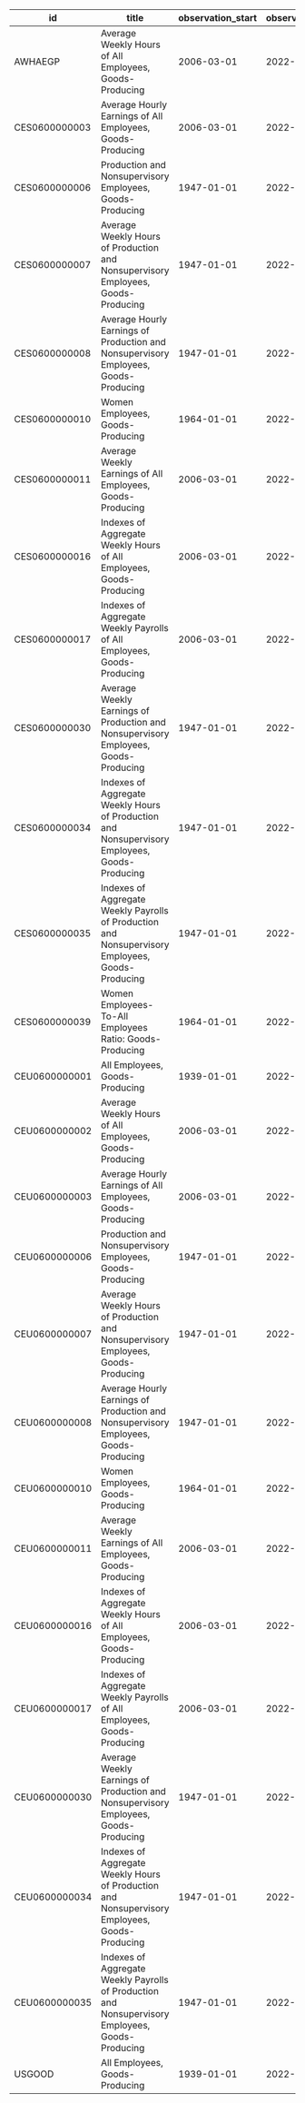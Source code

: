 | id            | title                                                                                            | observation_start   | observation_end   |
|---------------|--------------------------------------------------------------------------------------------------|---------------------|-------------------|
| AWHAEGP       | Average Weekly Hours of All Employees, Goods-Producing                                           | 2006-03-01          | 2022-07-01        |
| CES0600000003 | Average Hourly Earnings of All Employees, Goods-Producing                                        | 2006-03-01          | 2022-07-01        |
| CES0600000006 | Production and Nonsupervisory Employees, Goods-Producing                                         | 1947-01-01          | 2022-07-01        |
| CES0600000007 | Average Weekly Hours of Production and Nonsupervisory Employees, Goods-Producing                 | 1947-01-01          | 2022-07-01        |
| CES0600000008 | Average Hourly Earnings of Production and Nonsupervisory Employees, Goods-Producing              | 1947-01-01          | 2022-07-01        |
| CES0600000010 | Women Employees, Goods-Producing                                                                 | 1964-01-01          | 2022-07-01        |
| CES0600000011 | Average Weekly Earnings of All Employees, Goods-Producing                                        | 2006-03-01          | 2022-07-01        |
| CES0600000016 | Indexes of Aggregate Weekly Hours of All Employees, Goods-Producing                              | 2006-03-01          | 2022-07-01        |
| CES0600000017 | Indexes of Aggregate Weekly Payrolls of All Employees, Goods-Producing                           | 2006-03-01          | 2022-07-01        |
| CES0600000030 | Average Weekly Earnings of Production and Nonsupervisory Employees, Goods-Producing              | 1947-01-01          | 2022-07-01        |
| CES0600000034 | Indexes of Aggregate Weekly Hours of Production and Nonsupervisory Employees, Goods-Producing    | 1947-01-01          | 2022-07-01        |
| CES0600000035 | Indexes of Aggregate Weekly Payrolls of Production and Nonsupervisory Employees, Goods-Producing | 1947-01-01          | 2022-07-01        |
| CES0600000039 | Women Employees-To-All Employees Ratio: Goods-Producing                                          | 1964-01-01          | 2022-07-01        |
| CEU0600000001 | All Employees, Goods-Producing                                                                   | 1939-01-01          | 2022-07-01        |
| CEU0600000002 | Average Weekly Hours of All Employees, Goods-Producing                                           | 2006-03-01          | 2022-07-01        |
| CEU0600000003 | Average Hourly Earnings of All Employees, Goods-Producing                                        | 2006-03-01          | 2022-07-01        |
| CEU0600000006 | Production and Nonsupervisory Employees, Goods-Producing                                         | 1947-01-01          | 2022-07-01        |
| CEU0600000007 | Average Weekly Hours of Production and Nonsupervisory Employees, Goods-Producing                 | 1947-01-01          | 2022-07-01        |
| CEU0600000008 | Average Hourly Earnings of Production and Nonsupervisory Employees, Goods-Producing              | 1947-01-01          | 2022-07-01        |
| CEU0600000010 | Women Employees, Goods-Producing                                                                 | 1964-01-01          | 2022-07-01        |
| CEU0600000011 | Average Weekly Earnings of All Employees, Goods-Producing                                        | 2006-03-01          | 2022-07-01        |
| CEU0600000016 | Indexes of Aggregate Weekly Hours of All Employees, Goods-Producing                              | 2006-03-01          | 2022-07-01        |
| CEU0600000017 | Indexes of Aggregate Weekly Payrolls of All Employees, Goods-Producing                           | 2006-03-01          | 2022-07-01        |
| CEU0600000030 | Average Weekly Earnings of Production and Nonsupervisory Employees, Goods-Producing              | 1947-01-01          | 2022-07-01        |
| CEU0600000034 | Indexes of Aggregate Weekly Hours of Production and Nonsupervisory Employees, Goods-Producing    | 1947-01-01          | 2022-07-01        |
| CEU0600000035 | Indexes of Aggregate Weekly Payrolls of Production and Nonsupervisory Employees, Goods-Producing | 1947-01-01          | 2022-07-01        |
| USGOOD        | All Employees, Goods-Producing                                                                   | 1939-01-01          | 2022-07-01        |